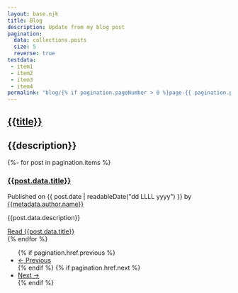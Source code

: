 ```yaml
---
layout: base.njk
title: Blog
description: Update from my blog post
pagination:
  data: collections.posts
  size: 5
  reverse: true
testdata:
 - item1
 - item2
 - item3
 - item4
permalink: "blog/{% if pagination.pageNumber > 0 %}page-{{ pagination.pageNumber + 1 }}/{% endif %}index.html"
---
```

<article class="article-content">
<h1><a href="{{page.url}}">{{title}}</a></h1>
<h2>{{description}}</h2>
<section id="recent-posts">
{%- for post in pagination.items %}
<div class="post">
<h3><a href="{{post.url}}">{{post.data.title}}</a></h3>
<p class="post-meta"><i class="fas fa-calendar"></i> Published on <time datetime="{{ post.date | htmlDateString }}">{{ post.date | readableDate("dd LLLL yyyy") }}</time> by <i class="fas fa-user"></i> <a href="{{metadata.author.url}}">{{metadata.author.name}}</a></p>
<p>{{post.data.description}}</p>
<a href="{{post.url}}">Read {{post.data.title}}</a>
</div>
{% endfor %}
</section>
</article>
<nav>
<ul class="pagination">
{% if pagination.href.previous %}<li><a class="active" href="{{ pagination.href.previous }}">← Previous</a></li>{% endif %}
{% if pagination.href.next %}<li><a class="active" href="{{ pagination.href.next }}">Next →</a></li>{% endif %}
</ul>
</nav>
